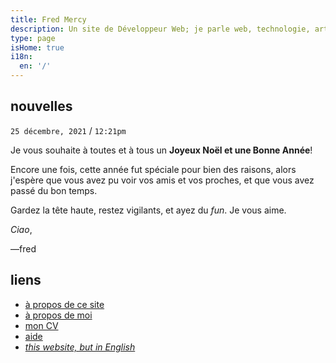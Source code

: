 ```yaml
---
title: Fred Mercy
description: Un site de Développeur Web; je parle web, technologie, art, science, société, amitié, et philosophie
type: page
isHome: true
i18n:
  en: '/'
---
```


## nouvelles

<aside>

`25 décembre, 2021` / `12:21pm`

Je vous souhaite à toutes et à tous un **Joyeux Noël et une Bonne Année**!

Encore une fois, cette année fut spéciale pour bien des raisons, alors j'espère que vous avez pu voir vos amis et vos proches, et que vous avez passé du bon temps.

Gardez la tête haute, restez vigilants, et ayez du *fun*. Je vous aime.

*Ciao*,

—fred

</aside>

## liens

* [à propos de ce site](/fr/à-propos)
* [à propos de moi](/fr/à-propos-de-moi)
* [mon CV](/fr/cv)
* [aide](/fr/aide)
* *[this website, but in English](/)*
